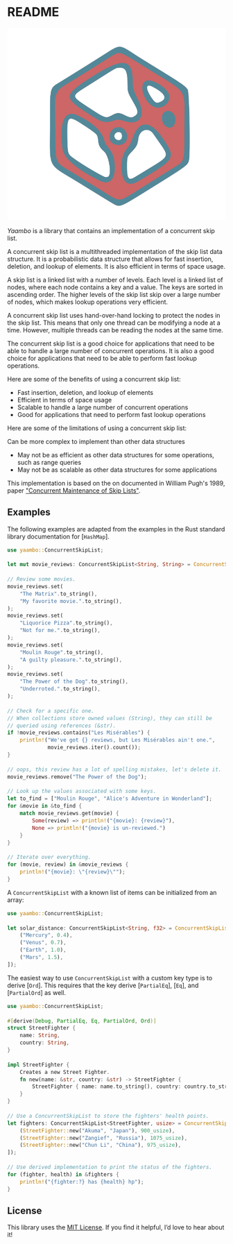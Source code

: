 # README

![Yaambo](./yaambo.svg)

*Yaambo* is a library that contains an implementation of a concurrent skip list.

A concurrent skip list is a multithreaded implementation of the skip list data structure.
It is a probabilistic data structure that allows for fast insertion, deletion, and lookup of
elements. It is also efficient in terms of space usage.

A skip list is a linked list with a number of levels. Each level is a linked list of nodes,
where each node contains a key and a value. The keys are sorted in ascending order. The higher
levels of the skip list skip over a large number of nodes, which makes lookup operations very
efficient.

A concurrent skip list uses hand-over-hand locking to protect the nodes in the skip list.
This means that only one thread can be modifying a node at a time. However, multiple threads
can be reading the nodes at the same time.

The concurrent skip list is a good choice for applications that need to be able to handle a
large number of concurrent operations. It is also a good choice for applications that need to
be able to perform fast lookup operations.

Here are some of the benefits of using a concurrent skip list:

- Fast insertion, deletion, and lookup of elements
- Efficient in terms of space usage
- Scalable to handle a large number of concurrent operations
- Good for applications that need to perform fast lookup operations

Here are some of the limitations of using a concurrent skip list:

Can be more complex to implement than other data structures

- May not be as efficient as other data structures for some operations, such as range queries
- May not be as scalable as other data structures for some applications

This implementation is based on the on documented in William Pugh's 1989, paper
["Concurrent Maintenance of Skip Lists"](https://15721.courses.cs.cmu.edu/spring2018/papers/08-oltpindexes1/pugh-skiplists-cacm1990.pdf).

## Examples

The following examples are adapted from the examples in the Rust standard library
documentation for [`HashMap`].

```rust
use yaambo::ConcurrentSkipList;

let mut movie_reviews: ConcurrentSkipList<String, String> = ConcurrentSkipList::new();

// Review some movies.
movie_reviews.set(
    "The Matrix".to_string(),
    "My favorite movie.".to_string(),
);
movie_reviews.set(
    "Liquorice Pizza".to_string(),
    "Not for me.".to_string(),
);
movie_reviews.set(
    "Moulin Rouge".to_string(),
    "A guilty pleasure.".to_string(),
);
movie_reviews.set(
    "The Power of the Dog".to_string(),
    "Underroted.".to_string(),
);

// Check for a specific one.
// When collections store owned values (String), they can still be
// queried using references (&str).
if !movie_reviews.contains("Les Misérables") {
    println!("We've got {} reviews, but Les Misérables ain't one.",
             movie_reviews.iter().count());
}

// oops, this review has a lot of spelling mistakes, let's delete it.
movie_reviews.remove("The Power of the Dog");

// Look up the values associated with some keys.
let to_find = ["Moulin Rouge", "Alice's Adventure in Wonderland"];
for &movie in &to_find {
    match movie_reviews.get(movie) {
        Some(review) => println!("{movie}: {review}"),
        None => println!("{movie} is un-reviewed.")
    }
}

// Iterate over everything.
for (movie, review) in &movie_reviews {
    println!("{movie}: \"{review}\"");
}
```

A `ConcurrentSkipList` with a known list of items can be initialized
from an array:

```rust
use yaambo::ConcurrentSkipList;

let solar_distance: ConcurrentSkipList<String, f32> = ConcurrentSkipList::from([
    ("Mercury", 0.4),
    ("Venus", 0.7),
    ("Earth", 1.0),
    ("Mars", 1.5),
]);
```

The easiest way to use `ConcurrentSkipList` with a custom key type is
to derive [`Ord`]. This requires that the key derive [`PartialEq`],
[`Eq`], and [`PartialOrd`] as well.

```rust
use yaambo::ConcurrentSkipList;

#[derive(Debug, PartialEq, Eq, PartialOrd, Ord)]
struct StreetFighter {
    name: String,
    country: String,
}

impl StreetFighter {
    Creates a new Street Fighter.
    fn new(name: &str, country: &str) -> StreetFighter {
        StreetFighter { name: name.to_string(), country: country.to_string() }
    }
}

// Use a ConcurrentSkipList to store the fighters' health points.
let fighters: ConcurrentSkipList<StreetFighter, usize> = ConcurrentSkipList::from([
    (StreetFighter::new("Akuma", "Japan"), 900_usize),
    (StreetFighter::new("Zangief", "Russia"), 1075_usize),
    (StreetFighter::new("Chun Li", "China"), 975_usize),
]);

// Use derived implementation to print the status of the fighters.
for (fighter, health) in &fighters {
    println!("{fighter:?} has {health} hp");
}
```

## License

This library uses the [MIT License](https://en.wikipedia.org/wiki/MIT_License).
If you find it helpful, I’d love to hear about it!

<!-- TODO(OMEGA-1333): The following need to be addressed:

  - Add badges to this README.
  - Add a section on how to install the this once it has been uploaded to Crates.io.
  - Add a section on how to contribute to this library. -->
